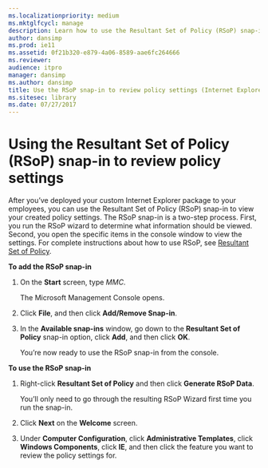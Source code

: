 ```yaml
---
ms.localizationpriority: medium
ms.mktglfcycl: manage
description: Learn how to use the Resultant Set of Policy (RSoP) snap-in to view your policy settings.
author: dansimp
ms.prod: ie11
ms.assetid: 0f21b320-e879-4a06-8589-aae6fc264666
ms.reviewer: 
audience: itpro
manager: dansimp
ms.author: dansimp
title: Use the RSoP snap-in to review policy settings (Internet Explorer Administration Kit 11 for IT Pros)
ms.sitesec: library
ms.date: 07/27/2017
---
```



# Using the Resultant Set of Policy (RSoP) snap-in to review policy settings
After you’ve deployed your custom Internet Explorer package to your employees, you can use the Resultant Set of Policy (RSoP) snap-in to view your created policy settings. The RSoP snap-in is a two-step process. First, you run the RSoP wizard to determine what information should be viewed. Second, you open the specific items in the console window to view the settings. For complete instructions about how to use RSoP, see [Resultant Set of Policy](https://go.microsoft.com/fwlink/p/?LinkId=259479).

**To add the RSoP snap-in**

1.  On the **Start** screen, type *MMC*.<p>
The Microsoft Management Console opens.

2.  Click **File**, and then click **Add/Remove Snap-in**.

3.  In the **Available snap-ins** window, go down to the **Resultant Set of Policy** snap-in option, click **Add**, and then click **OK**.<p>
You’re now ready to use the RSoP snap-in from the console.

**To use the RSoP snap-in**

1.  Right-click **Resultant Set of Policy** and then click **Generate RSoP Data**.<p>
You’ll only need to go through the resulting RSoP Wizard first time you run the snap-in.

2.  Click **Next** on the **Welcome** screen.

3.  Under **Computer Configuration**, click **Administrative Templates**, click **Windows Components**, click **IE**, and then click the feature you want to review the policy settings for.

 

 





